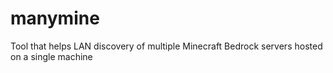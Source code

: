 # manymine
Tool that helps LAN discovery of multiple Minecraft Bedrock servers hosted on a single machine
